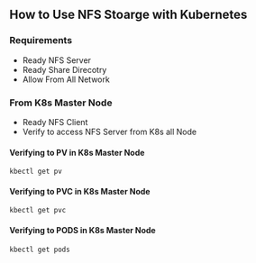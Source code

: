 ## How to Use NFS Stoarge with Kubernetes

### Requirements
- Ready NFS Server
- Ready Share Direcotry
- Allow From All Network

### From K8s Master Node
- Ready NFS Client
- Verify to access NFS Server from K8s all Node

#### Verifying to PV in K8s Master Node
    kbectl get pv
#### Verifying to PVC in K8s Master Node
    kbectl get pvc
#### Verifying to PODS in K8s Master Node
    kbectl get pods



